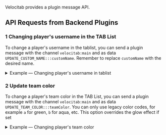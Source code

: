 Velocitab provides a plugin message API.

## API Requests from Backend Plugins

### 1 Changing player's username in the TAB List
To change a player's username in the tablist, you can send a plugin message with the channel `velocitab:main` and as data `UPDATE_CUSTOM_NAME:::customName`.
Remember to replace `customName` with the desired name.
<details>
<summary>Example &mdash; Changing player's username in tablist</summary>

```java
player.sendPluginMessage(plugin, "velocitab:main", "UPDATE_CUSTOM_NAME:::Steve".getBytes());
```
</details>

### 2 Update team color
To change a player's team color in the TAB List, you can send a plugin message with the channel `velocitab:main` and as data `UPDATE_TEAM_COLOR:::teamColor`.
You can only use legacy color codes, for example `a` for green, `b` for aqua, etc.
This option overrides the glow effect if set

<details>
<summary>Example &mdash; Changing player's team color</summary>

```java
player.sendPluginMessage(plugin, "velocitab:main", "UPDATE_TEAM_COLOR:::a".getBytes());
```
</details>
